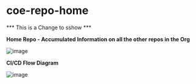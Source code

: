 # coe-repo-home

*** This is a Change to sshow ***

**Home Repo - Accumulated Information on all the other repos in the Org**

![image](https://user-images.githubusercontent.com/100637276/174426470-144d0129-1fbf-426c-9d7e-2966da2192b0.png)

**CI/CD Flow Diagram**

![image](https://user-images.githubusercontent.com/100637276/174425886-c69edc6b-0168-49ca-853f-5e7075b33ac4.png)

